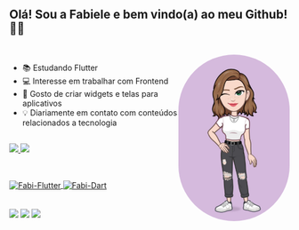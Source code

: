 ## Olá! Sou a Fabiele e bem vindo(a) ao meu Github! 👩‍💻

<div style="display: inline_block"><br>
  <img align="right" alt="Fabi-pic" height="300" style="border-radius:100px;" src="./fabi-avatoon.jpeg">
</div>

- 📚 Estudando Flutter 
- 💻 Interesse em trabalhar com Frontend
- 🎨 Gosto de criar widgets e telas para aplicativos 
- 💡 Diariamente em contato com conteúdos relacionados a tecnologia

##

<div>
  <a href="https://github.com/fabielehoerlle">
  <img height="170em" src="https://github-readme-stats.vercel.app/api?username=fabielehoerlle&show_icons=true&theme=synthwave&include_all_commits=true&count_private=true"/>
  <img height="170em" src="https://github-readme-stats.vercel.app/api/top-langs/?username=fabielehoerlle&layout=compact&langs_count=7&theme=synthwave"/>
</div>
  
  ##
  
<div style="display: inline_block"><br>
  <img align="center" alt="Fabi-Flutter" height="30" width="40" src="https://cdn.jsdelivr.net/gh/devicons/devicon/icons/flutter/flutter-original.svg">
  <img align="center" alt="Fabi-Dart" height="30" width="40" src="https://cdn.jsdelivr.net/gh/devicons/devicon/icons/dart/dart-original.svg">
</div>
  
  <br/>
  <br/>
  
<div> 
  <a href="https://www.linkedin.com/in/fabiele-hoerlle-a801121b0/" target="_blank"><img src="https://img.shields.io/badge/-LinkedIn-%230077B5?style=for-the-badge&logo=linkedin&logoColor=white" target="_blank"></a> 
  <a href="https://www.instagram.com/fabielehoerlle/" target="_blank"><img src="https://img.shields.io/badge/Instagram-E4405F?style=for-the-badge&logo=instagram&logoColor=white" target="_blank"></a>
    <a href = "mailto:fabihoerlle@gmail.com"><img src="https://img.shields.io/badge/Gmail-D14836?style=for-the-badge&logo=gmail&logoColor=white" target="_blank"></a>
</div>

